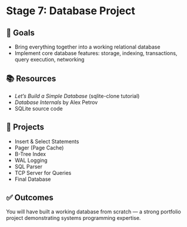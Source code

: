 # Stage 7: Database Project

## 🎯 Goals
- Bring everything together into a working relational database
- Implement core database features: storage, indexing, transactions, query execution, networking

## 📚 Resources
- *Let’s Build a Simple Database* (sqlite-clone tutorial)
- *Database Internals* by Alex Petrov
- SQLite source code

## 📝 Projects
- Insert & Select Statements
- Pager (Page Cache)
- B-Tree Index
- WAL Logging
- SQL Parser
- TCP Server for Queries
- Final Database

## ✅ Outcomes
You will have built a working database from scratch — a strong portfolio project demonstrating systems programming expertise.
